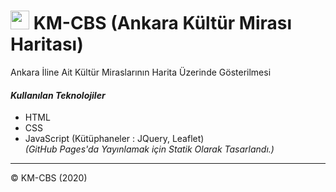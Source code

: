 # <img src="https://raw.githubusercontent.com/canmavi/km-cbs/master/dist/img/CBSLogo.png" height="30" width="30"/> KM-CBS (Ankara Kültür Mirası Haritası)
Ankara İline Ait Kültür Miraslarının Harita Üzerinde Gösterilmesi

<h4><b><i>Kullanılan Teknolojiler</i></b></h4>
<ul>
  <li>HTML</li>
  <li>CSS</li>
  <li>JavaScript (Kütüphaneler : JQuery, Leaflet)</li>
  <span><i>(GitHub Pages'da Yayınlamak için Statik Olarak Tasarlandı.)</i></span>
</ul>

<hr>
<span>&copy; KM-CBS (2020)</span>
